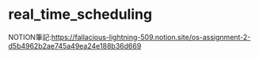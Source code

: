 # real_time_scheduling
NOTION筆記:https://fallacious-lightning-509.notion.site/os-assignment-2-d5b4962b2ae745a49ea24e188b36d669
